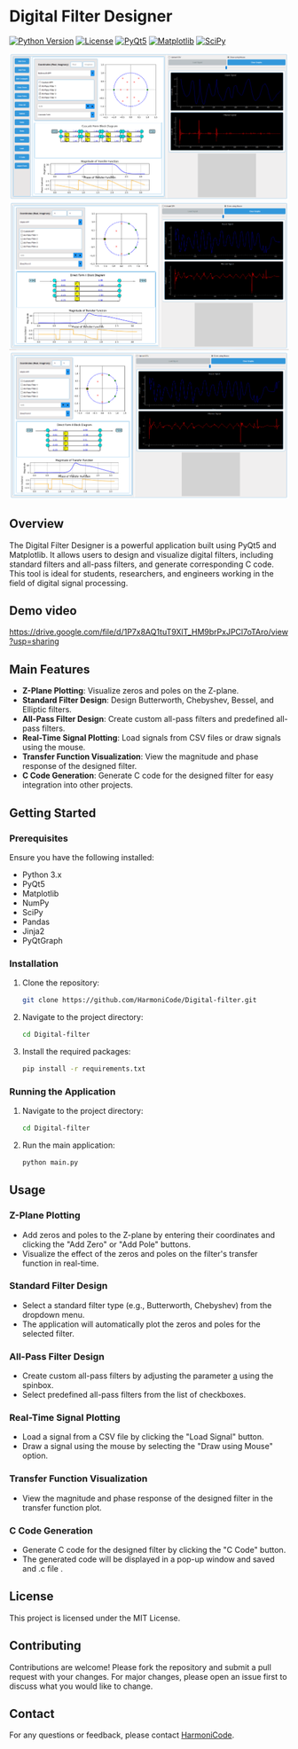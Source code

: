 # Digital Filter Designer

[![Python Version](https://img.shields.io/badge/python-3.x-blue.svg)](https://www.python.org/)
[![License](https://img.shields.io/badge/license-MIT-green.svg)](LICENSE)
[![PyQt5](https://img.shields.io/badge/PyQt5-5.15.4-red.svg)](https://pypi.org/project/PyQt5/)
[![Matplotlib](https://img.shields.io/badge/Matplotlib-3.4.3-orange.svg)](https://matplotlib.org/)
[![SciPy](https://img.shields.io/badge/SciPy-1.7.1-lightgrey.svg)](https://www.scipy.org/)

![Digital Filter Designer](./assets/image.png)
![Digital Filter Designer](./assets/image2.png)
![Digital Filter Designer](./assets/image3.png)

## Overview

The Digital Filter Designer is a powerful application built using PyQt5 and Matplotlib. It allows users to design and visualize digital filters, including standard filters and all-pass filters, and generate corresponding C code. This tool is ideal for students, researchers, and engineers working in the field of digital signal processing.

## Demo video
https://drive.google.com/file/d/1P7x8AQ1tuT9XlT_HM9brPxJPCl7oTAro/view?usp=sharing


## Main Features

- **Z-Plane Plotting**: Visualize zeros and poles on the Z-plane.
- **Standard Filter Design**: Design Butterworth, Chebyshev, Bessel, and Elliptic filters.
- **All-Pass Filter Design**: Create custom all-pass filters and predefined all-pass filters.
- **Real-Time Signal Plotting**: Load signals from CSV files or draw signals using the mouse.
- **Transfer Function Visualization**: View the magnitude and phase response of the designed filter.
- **C Code Generation**: Generate C code for the designed filter for easy integration into other projects.

## Getting Started

### Prerequisites

Ensure you have the following installed:

- Python 3.x
- PyQt5
- Matplotlib
- NumPy
- SciPy
- Pandas
- Jinja2
- PyQtGraph

### Installation

1. Clone the repository:
    ```sh
    git clone https://github.com/HarmoniCode/Digital-filter.git
    ```
2. Navigate to the project directory:
    ```sh
    cd Digital-filter
    ```
3. Install the required packages:
    ```sh
    pip install -r requirements.txt
    ```

### Running the Application

1. Navigate to the project directory:
    ```sh
    cd Digital-filter
    ```
2. Run the main application:
    ```sh
    python main.py
    ```

## Usage

### Z-Plane Plotting

- Add zeros and poles to the Z-plane by entering their coordinates and clicking the "Add Zero" or "Add Pole" buttons.
- Visualize the effect of the zeros and poles on the filter's transfer function in real-time.

### Standard Filter Design

- Select a standard filter type (e.g., Butterworth, Chebyshev) from the dropdown menu.
- The application will automatically plot the zeros and poles for the selected filter.

### All-Pass Filter Design

- Create custom all-pass filters by adjusting the parameter [a](http://_vscodecontentref_/0) using the spinbox.
- Select predefined all-pass filters from the list of checkboxes.

### Real-Time Signal Plotting

- Load a signal from a CSV file by clicking the "Load Signal" button.
- Draw a signal using the mouse by selecting the "Draw using Mouse" option.

### Transfer Function Visualization

- View the magnitude and phase response of the designed filter in the transfer function plot.

### C Code Generation

- Generate C code for the designed filter by clicking the "C Code" button.
- The generated code will be displayed in a pop-up window and saved and .c file .

## License

This project is licensed under the MIT License.

## Contributing

Contributions are welcome! Please fork the repository and submit a pull request with your changes. For major changes, please open an issue first to discuss what you would like to change.

## Contact

For any questions or feedback, please contact [HarmoniCode](https://github.com/HarmoniCode).
